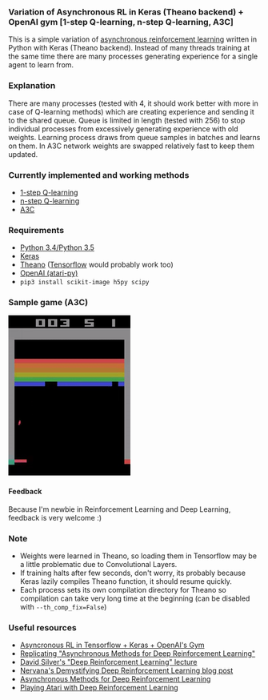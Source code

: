 ### Variation of Asynchronous RL in Keras (Theano backend) + OpenAI gym [1-step Q-learning, n-step Q-learning, A3C]
This is a simple variation of [asynchronous reinforcement learning](http://arxiv.org/pdf/1602.01783v1.pdf) written in Python with Keras (Theano backend). Instead of many threads training at the same time there are many processes generating experience for a single agent to learn from. 

### Explanation
There are many processes (tested with 4, it should work better with more in case of Q-learning methods) which are creating experience and sending it to the shared queue. Queue is limited in length (tested with 256) to stop individual processes from excessively generating experience with old weights. Learning process draws from queue samples in batches and learns on them. In A3C network weights are swapped relatively fast to keep them updated.

### Currently implemented and working methods
* [1-step Q-learning](https://github.com/Grzego/async-rl/tree/master/q-learning-1-step)
* [n-step Q-learning](https://github.com/Grzego/async-rl/tree/master/q-learning-n-step)
* [A3C](https://github.com/Grzego/async-rl/tree/master/a3c)

### Requirements
* [Python 3.4/Python 3.5](https://www.python.org/downloads/)
* [Keras](http://keras.io/)
* [Theano](http://deeplearning.net/software/theano/) ([Tensorflow](https://www.tensorflow.org/) would probably work too)
* [OpenAI (atari-py)](https://gym.openai.com/)
* `pip3 install scikit-image h5py scipy`

### Sample game (A3C)
![](https://github.com/Grzego/async-rl/blob/master/a3c/resources/sample-game.gif?raw=true)

#### Feedback
Because I'm newbie in Reinforcement Learning and Deep Learning, feedback is very welcome :)

### Note
* Weights were learned in Theano, so loading them in Tensorflow may be a little problematic due to Convolutional Layers.
* If training halts after few seconds, don't worry, its probably because Keras lazily compiles Theano function, it should resume quickly.
* Each process sets its own compilation directory for Theano so compilation can take very long time at the beginning (can be disabled with `--th_comp_fix=False`)

### Useful resources
* [Asyncronous RL in Tensorflow + Keras + OpenAI's Gym](https://github.com/coreylynch/async-rl)
* [Replicating "Asynchronous Methods for Deep Reinforcement Learning"](https://github.com/muupan/async-rl)
* [David Silver's "Deep Reinforcement Learning" lecture](http://videolectures.net/rldm2015_silver_reinforcement_learning/)
* [Nervana's Demystifying Deep Reinforcement Learning blog post](http://www.nervanasys.com/demystifying-deep-reinforcement-learning/)
* [Asynchronous Methods for Deep Reinforcement Learning](http://arxiv.org/pdf/1602.01783v1.pdf)
* [Playing Atari with Deep Reinforcement Learning](http://arxiv.org/pdf/1312.5602v1.pdf)

